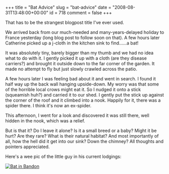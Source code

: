 +++
title = "Bat Advice"
slug = "bat-advice"
date = "2008-08-31T13:48:00+00:00"
id = 718
comment = false
+++

That has to be the strangest blogpost title I've ever used.

We arrived back from our much-needed and many-years-delayed holiday to France yesterday (long blog post to follow soon on that). A few hours later Catherine picked up a j-cloth in the kitchen sink to find......a bat!

It was absolutely tiny, barely bigger than my thumb and we had no idea what to do with it. I gently picked it up with a cloth (are they disease carriers?) and brought it outside down to the far corner of the garden. It made no attempt to fly but just slowly crawled across the patio.

A few hours later I was feeling bad about it and went in search. I found it half way up the back wall hanging upside-down. My worry was that some of the horrible local crows might eat it. So I nudged it onto a stick (squeamish huh?) and carried it to our shed. I gently put the stick up against the corner of the roof and it climbed into a nook. Happily for it, there was a spider there. I think it's now an ex-spider.

This afternoon, I went for a look and discovered it was still there, well hidden in the nook, which was a relief.

But is that it? Do I leave it alone? Is it a small breed or a baby? Might it be hurt? Are they rare? What is their natural habitat? And most importantly of all, how the hell did it get into our sink? Down the chimney? All thoughts and pointers appreciated.

Here's a wee pic of the little guy in his current lodgings:

[![Bat in Bandon](http://farm4.static.flickr.com/3051/2814193374_56f8144ed2.jpg)](http://www.flickr.com/photos/bandon1/2814193374/ "Bat in Bandon by bandon1, on Flickr")
